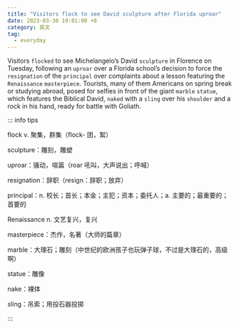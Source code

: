 ```yaml
---
title: "Visitors flock to see David sculpture after Florida uproar"
date: 2023-03-30 19:01:00 +8
category: 英文
tag:
  - everyday
---
```


Visitors `flocked` to see Michelangelo’s David `sculpture` in Florence on Tuesday, following an `uproar` over a Florida school’s decision to force the `resignation` of the `principal` over complaints about a lesson featuring the `Renaissance` `masterpiece`. Tourists, many of them Americans on spring break or studying abroad, posed for selfies in front of the giant `marble` `statue`, which features the Biblical David, `naked` with a `sling` over his `shoulder` and a rock in his hand, ready for battle with Goliath.

::: info tips

flock v. 聚集，群集（flock- 团，絮）

sculpture：雕刻，雕塑

uproar：骚动，喧嚣（roar 吼叫，大声说出；呼喊）

resignation：辞职（resign：辞职；放弃）

principal：n. 校长；首长；本金；主犯；资本；委托人；a. 主要的；最重要的；首要的

Renaissance n. 文艺复兴，复兴

masterpiece：杰作，名著（大师的篇章）

marble：大理石；雕刻（中世纪的欧洲孩子也玩弹子球，不过是大理石的，高级啊）

statue：雕像

nake：裸体

sling：吊索；用投石器投掷

:::
